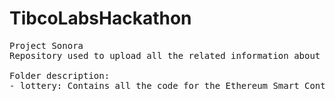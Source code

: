 # TibcoLabsHackathon
<pre>
Project Sonora
Repository used to upload all the related information about the Tibco Labs Air Pollution Hackathon. 

Folder description: 
- lottery: Contains all the code for the Ethereum Smart Contract Deployment written in Solidity. 
</pre>
